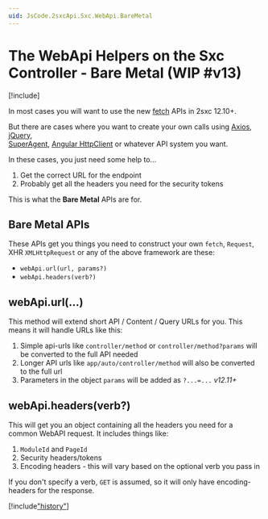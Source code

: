 ```yaml
---
uid: JsCode.2sxcApi.Sxc.WebApi.BareMetal
---
```


# The WebApi Helpers on the Sxc Controller - Bare Metal (WIP #v13)

[!include[](~/basics/stack/_shared-float-summary.md)]
<style>.context-box-summary .interact-2sxc { visibility: visible; } </style>

In most cases you will want to use the new [fetch](xref:JsCode.2sxcApi.Sxc.WebApi.Fetch) APIs in 2sxc 12.10+. 

But there are cases where you want to create your own calls using 
[Axios](https://axios-http.com/docs/intro), 
[jQuery](https://jquery.com/),  
[SuperAgent](https://visionmedia.github.io/superagent/),
[Angular HttpClient](https://angular.io/guide/http)
or whatever API system you want. 

In these cases, you just need some help to...

1. Get the correct URL for the endpoint
2. Probably get all the headers you need for the security tokens

This is what the **Bare Metal** APIs are for.

## Bare Metal APIs

These APIs get you things you need to construct your own `fetch`, `Request`, XHR `XMLHttpRequest` or any of the above framework are these:

* `webApi.url(url, params?)`
* `webApi.headers(verb?)`

## webApi.url(...)

This method will extend short API / Content / Query URLs for you. This means it will handle URLs like this:

1. Simple api-urls like `controller/method` or `controller/method?params` will be converted to the full API needed
1. Longer API urls like `app/auto/controller/method` will also be converted to the full url
1. Parameters in the object `params` will be added as `?...=...` _v12.11+_


## webApi.headers(verb?)

This will get you an object containing all the headers you need for a common WebAPI request. It includes things like:

1. `ModuleId` and `PageId`
1. Security headers/tokens
1. Encoding headers - this will vary based on the optional verb you pass in

If you don't specify a verb, `GET` is assumed, so it will only have encoding-headers for the response. 

[!include["history"](_webapi-history.md)]